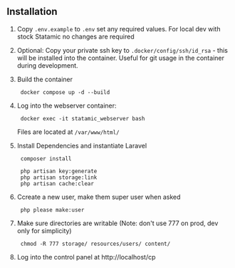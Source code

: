 ## Installation

1. Copy `.env.example` to `.env` set any required values.  For local dev with stock Statamic no changes are required

2. Optional: Copy your private ssh key to `.docker/config/ssh/id_rsa` - this will be installed into the container.  Useful for git usage in the container during development.

3. Build the container

        docker compose up -d --build

4. Log into the webserver container:

        docker exec -it statamic_webserver bash

    Files are located at `/var/www/html/`

5. Install Dependencies and instantiate Laravel

        composer install

        php artisan key:generate
        php artisan storage:link
        php artisan cache:clear

6. Ccreate a new user, make them super user when asked

        php please make:user

7. Make sure directories are writable (Note: don't use 777 on prod, dev only for simplicity)

        chmod -R 777 storage/ resources/users/ content/

8. Log into the control panel at http://localhost/cp
